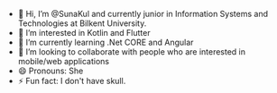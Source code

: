 - 👋 Hi, I’m @SunaKul and currently junior in Information Systems and Technologies at Bilkent University.
- 👀 I’m interested in Kotlin and Flutter
- 🌱 I’m currently learning .Net CORE and Angular
- 💞️ I’m looking to collaborate with people who are interested in  mobile/web applications
- 😄 Pronouns: She
- ⚡ Fun fact: I don't have skull.

<!---
SunaKul/SunaKul is a ✨ special ✨ repository because its `README.md` (this file) appears on your GitHub profile.
You can click the Preview link to take a look at your changes.
--->

